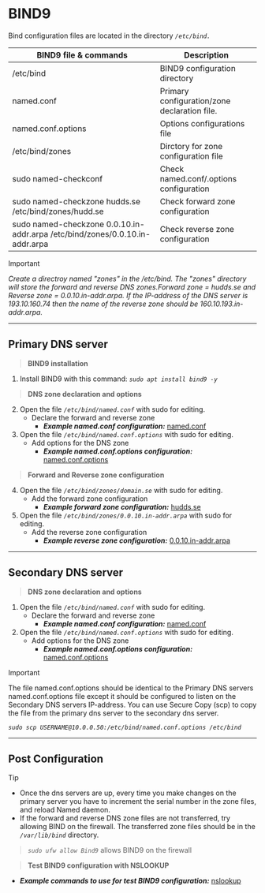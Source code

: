 # BIND9 
Bind configuration files are located in the directory *```/etc/bind.```*

|BIND9 file & commands  |Description
| ---|----|
|/etc/bind             | BIND9 configuration directory                 |
|named.conf            |Primary configuration/zone declaration file.   |
|named.conf.options    |Options configurations file                    |
|/etc/bind/zones       |Dirctory for zone configuration file           |
|sudo named-checkconf  | Check named.conf/.options configuration       |
|sudo named-checkzone hudds.se /etc/bind/zones/hudd.se| Check forward zone configuration|
|sudo named-checkzone 0.0.10.in-addr.arpa /etc/bind/zones/0.0.10.in-addr.arpa| Check reverse zone configuration|

> [!IMPORTANT]
> *Create a directroy named "zones" in the /etc/bind. The "zones" directory will store the forward and reverse DNS zones.Forward zone = hudds.se and Reverse zone = 0.0.10.in-addr.arpa. If the IP-address of the DNS server is 193.10.160.74 then the name of the reverse zone should be 160.10.193.in-addr.arpa.*
---------------------------------------------------------------

## Primary DNS server
> **BIND9 installation**
1. Install BIND9 with this command: *```sudo apt install bind9 -y```*

> **DNS zone declaration and options**
2. Open the file *```/etc/bind/named.conf```* with sudo for editing.
    - Declare the forward and reverse zone
        - ***Example named.conf configuration:*** [named.conf](https://github.com/notkasim/NICS/blob/main/Linux/BIND9/Primary/named.conf)
3. Open the file *```/etc/bind/named.conf.options```* with sudo for editing.
    - Add options for the DNS zone
        - ***Example named.conf.options configuration:*** [named.conf.options](https://github.com/notkasim/NICS/blob/main/Linux/BIND9/Primary/named.conf.options)

> **Forward and Reverse zone configuration**
4. Open the file *```/etc/bind/zones/domain.se```* with sudo for editing.
    - Add the forward zone configuration
        - ***Example forward zone configuration:*** [hudds.se](https://github.com/notkasim/NICS/blob/main/Linux/BIND9/Primary/hudds.se)
5. Open the file *```/etc/bind/zones/0.0.10.in-addr.arpa```* with sudo for editing.
    - Add the reverse zone configuration
        - ***Example reverse zone configuration:*** [0.0.10.in-addr.arpa](https://github.com/notkasim/NICS/blob/main/Linux/BIND9/Primary/0.0.10.in-addr.arpa)
---------------------------------------------------------------

## Secondary DNS server
> **DNS zone declaration and options**
1. Open the file *```/etc/bind/named.conf```* with sudo for editing.
    - Declare the forward and reverse zone
        - ***Example named.conf configuration:*** [named.conf](https://github.com/notkasim/NICS/blob/main/Linux/BIND9/Secondary/named.conf)
2. Open the file *```/etc/bind/named.conf.options```* with sudo for editing.
    - Add options for the DNS zone
        - ***Example named.conf.options configuration:*** [named.conf.options](https://github.com/notkasim/NICS/blob/main/Linux/BIND9/Secondary/named.conf.options)

> [!IMPORTANT]
> The file named.conf.options should be identical to the Primary DNS servers named.conf.options file except it should be configured to listen on the Secondary DNS servers IP-address. You can use Secure Copy (scp) to copy the file from the primary dns server to the secondary dns server.

*```sudo scp USERNAME@10.0.0.50:/etc/bind/named.conf.options /etc/bind```*

---------------------------------------------------------------
## Post Configuration
> [!TIP]
> - Once the dns servers are up, every time you make changes on the primary server you have to increment the serial number in the zone files, and reload Named daemon.
> - If the forward and reverse DNS zone files are not transferred, try allowing BIND on the firewall. The transferred zone files should be in the *```/var/lib/bind```* directory.

> *```sudo ufw allow Bind9```* allows BIND9 on the firewall


> **Test BIND9 configuration with NSLOOKUP**
- ***Example commands to use for test BIND9 configuration:*** [nslookup](https://github.com/notkasim/NICS/blob/main/Linux/BIND9/Test.md)
















